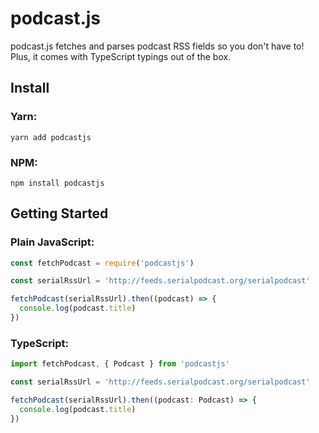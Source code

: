 # podcast.js

podcast.js fetches and parses podcast RSS fields so you don't have to!
Plus, it comes with TypeScript typings out of the box.

## Install

### Yarn:
```
yarn add podcastjs
```

### NPM:
```
npm install podcastjs
```

## Getting Started

### Plain JavaScript:
```js
const fetchPodcast = require('podcastjs')

const serialRssUrl = 'http://feeds.serialpodcast.org/serialpodcast'

fetchPodcast(serialRssUrl).then((podcast) => {
  console.log(podcast.title)
})
```

### TypeScript:
```ts
import fetchPodcast, { Podcast } from 'podcastjs'

const serialRssUrl = 'http://feeds.serialpodcast.org/serialpodcast'

fetchPodcast(serialRssUrl).then((podcast: Podcast) => {
  console.log(podcast.title)
})
```
